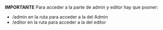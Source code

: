 **IMPORTANTE**
Para acceder a la parte de admin y editor hay que pooner:
- /admin en la ruta para acceder a la del Admin
- /editor en la ruta para acceder a la del editor
